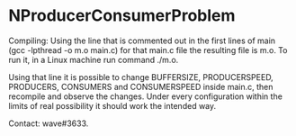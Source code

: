 # NProducerConsumerProblem

Compiling: Using the line that is commented out in the first lines of main (gcc -lpthread -o m.o main.c) for that main.c file the resulting file is m.o. To run it, in a Linux machine run command ./m.o.

Using that line it is possible to change BUFFERSIZE, PRODUCERSPEED, PRODUCERS, CONSUMERS and CONSUMERSPEED inside main.c, then recompile and observe the changes. Under every configuration within the limits of real possibility it should work the intended way.

Contact: wave#3633.
